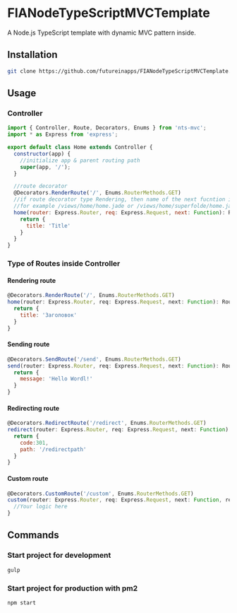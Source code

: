 # FIANodeTypeScriptMVCTemplate
A Node.js TypeScript template with dynamic MVC pattern inside.

## Installation 
```sh
git clone https://github.com/futureinapps/FIANodeTypeScriptMVCTemplate.git
```

## Usage

### Controller 
```javascript
import { Controller, Route, Decorators, Enums } from 'nts-mvc';
import * as Express from 'express';

export default class Home extends Controller {
  constructor(app) {
    //initialize app & parent routing path
    super(app, '/');
  }

  //route decorator
  @Decorators.RenderRoute('/', Enums.RouterMethods.GET)
  //if route decorator type Rendering, then name of the next fucntion is the name of view file in ${ControllerName} directory
  //for example /views/home/home.jade or /views/home/superfolde/home.jade, where first home is a controller name, second home is the controller render method name
  home(router: Express.Router, req: Express.Request, next: Function): Route {
    return {
      title: 'Title'
    }
  }
}
```
### Type of Routes inside Controller
#### Rendering route
```javascript
@Decorators.RenderRoute('/', Enums.RouterMethods.GET)
home(router: Express.Router, req: Express.Request, next: Function): Route {
  return {
    title: 'Заголовок'
  }
}
```
#### Sending route
```javascript
@Decorators.SendRoute('/send', Enums.RouterMethods.GET)
send(router: Express.Router, req: Express.Request, next: Function): Route {
  return {
    message: 'Hello Wordl!'
  }
}
```
#### Redirecting route
```javascript
@Decorators.RedirectRoute('/redirect', Enums.RouterMethods.GET)
redirect(router: Express.Router, req: Express.Request, next: Function): Route {
  return {
    code:301,
    path: '/redirectpath'
  }
}
```
#### Custom route
```javascript
@Decorators.CustomRoute('/custom', Enums.RouterMethods.GET)
custom(router: Express.Router, req: Express.Request, next: Function, res:Express.Response): Route {
  //Your logic here
}
```

## Commands

### Start project for development
```sh
gulp
```

### Start project for production with pm2
```sh
npm start
```

